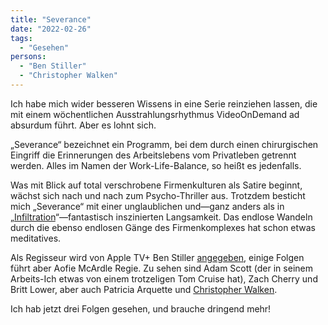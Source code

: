 ```yaml
---
title: "Severance"
date: "2022-02-26"
tags:
  - "Gesehen"
persons:
  - "Ben Stiller"
  - "Christopher Walken"
---
```


Ich habe mich wider besseren Wissens in eine Serie reinziehen lassen, die mit einem wöchentlichen Ausstrahlungsrhythmus VideoOnDemand ad absurdum führt. Aber es lohnt sich.

„Severance“ bezeichnet ein Programm, bei dem durch einen chirurgischen Eingriff die Erinnerungen des Arbeitslebens vom Privatleben getrennt werden. Alles im Namen der Work-Life-Balance, so heißt es jedenfalls.

Was mit Blick auf total verschrobene Firmenkulturen als Satire beginnt, wächst sich nach und nach zum Psycho-Thriller aus. Trotzdem besticht mich „Severance“ mit einer unglaublichen und—ganz anders als in „[Infiltration](https://couchblog.de/blog/2022/02/20/infiltration/)“—fantastisch inszinierten Langsamkeit. Das endlose Wandeln durch die ebenso endlosen Gänge des Firmenkomplexes hat schon etwas meditatives.

Als Regisseur wird von Apple TV+ Ben Stiller [angegeben](https://www.apple.com/de/tv-pr/originals/severance/), einige Folgen führt aber Aofie McArdle Regie. Zu sehen sind Adam Scott (der in seinem Arbeits-Ich etwas von einem trotzeligen Tom Cruise hat), Zach Cherry und Britt Lower, aber auch Patricia Arquette und [Christopher Walken](https://de.wikipedia.org/wiki/Christopher_Walken).

Ich hab jetzt drei Folgen gesehen, und brauche dringend mehr!
